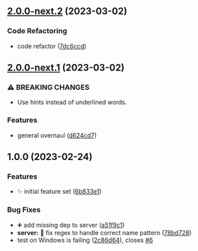 ## [2.0.0-next.2](https://github.com/steven-r/writer-name-handler/compare/v2.0.0-next.1...v2.0.0-next.2) (2023-03-02)


### Code Refactoring

* code refactor ([7dc6ccd](https://github.com/steven-r/writer-name-handler/commit/7dc6ccdc8357b14867638a1e932035cda1c370af))

## [2.0.0-next.1](https://github.com/steven-r/writer-name-handler/compare/v1.0.0...v2.0.0-next.1) (2023-03-02)


### ⚠ BREAKING CHANGES

* Use hints instead of underlined words.

### Features

* general overnaul ([d624cd7](https://github.com/steven-r/writer-name-handler/commit/d624cd7f215fccc417b8ce8ace32d3a1cbef1d2e))

## 1.0.0 (2023-02-24)


### Features

* :sparkles: initial feature set ([6b833e1](https://github.com/steven-r/writer-name-handler/commit/6b833e1fbcee3e72009f895f5938c003e6581363))


### Bug Fixes

* :heavy_plus_sign: add missing dep to server ([a51f9c1](https://github.com/steven-r/writer-name-handler/commit/a51f9c1730e959c40910de3f39864237e80e9001))
* **server:** :bug: fix regex to handle correct name pattern ([78bd728](https://github.com/steven-r/writer-name-handler/commit/78bd72836526b6a9be82eff96052194668a122fa))
* test on Windows is failing ([2c86d64](https://github.com/steven-r/writer-name-handler/commit/2c86d64354c124e2520caecdb41e5f62cc8c0b67)), closes [#6](https://github.com/steven-r/writer-name-handler/issues/6)
